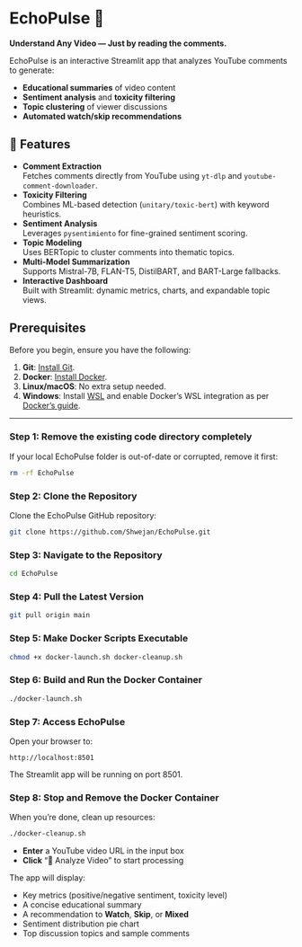 # EchoPulse 🎥

**Understand Any Video — Just by reading the comments.**

EchoPulse is an interactive Streamlit app that analyzes YouTube comments to generate:
- **Educational summaries** of video content  
- **Sentiment analysis** and **toxicity filtering**  
- **Topic clustering** of viewer discussions  
- **Automated watch/skip recommendations**  

## 🚀 Features

- **Comment Extraction**  
  Fetches comments directly from YouTube using `yt-dlp` and `youtube-comment-downloader`.  
- **Toxicity Filtering**  
  Combines ML-based detection (`unitary/toxic-bert`) with keyword heuristics.  
- **Sentiment Analysis**  
  Leverages `pysentimiento` for fine-grained sentiment scoring.  
- **Topic Modeling**  
  Uses BERTopic to cluster comments into thematic topics.  
- **Multi-Model Summarization**  
  Supports Mistral-7B, FLAN-T5, DistilBART, and BART-Large fallbacks.  
- **Interactive Dashboard**  
  Built with Streamlit: dynamic metrics, charts, and expandable topic views.

## Prerequisites

Before you begin, ensure you have the following:

1. **Git**: [Install Git](https://git-scm.com/).
2. **Docker**: [Install Docker](https://www.docker.com/).
3. **Linux/macOS**: No extra setup needed.
4. **Windows**: Install [WSL](https://learn.microsoft.com/en-us/windows/wsl/install) and enable Docker’s WSL integration as per [Docker’s guide](https://docs.docker.com/desktop/windows/wsl/).

---

### Step 1: Remove the existing code directory completely

If your local EchoPulse folder is out-of-date or corrupted, remove it first:

```bash
rm -rf EchoPulse
```

### Step 2: Clone the Repository

Clone the EchoPulse GitHub repository:

```bash
git clone https://github.com/Shwejan/EchoPulse.git
```

### Step 3: Navigate to the Repository

```bash
cd EchoPulse
```

### Step 4: Pull the Latest Version

```bash
git pull origin main
```

### Step 5: Make Docker Scripts Executable

```bash
chmod +x docker-launch.sh docker-cleanup.sh
```

### Step 6: Build and Run the Docker Container

```bash
./docker-launch.sh
```

### Step 7: Access EchoPulse

Open your browser to:

```
http://localhost:8501
```

The Streamlit app will be running on port 8501.

### Step 8: Stop and Remove the Docker Container

When you’re done, clean up resources:

```bash
./docker-cleanup.sh
```

- **Enter** a YouTube video URL in the input box  
- **Click** “🚀 Analyze Video” to start processing  

The app will display:
- Key metrics (positive/negative sentiment, toxicity level)  
- A concise educational summary  
- A recommendation to **Watch**, **Skip**, or **Mixed**  
- Sentiment distribution pie chart  
- Top discussion topics and sample comments  

